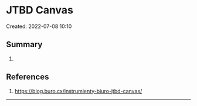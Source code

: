 # JTBD Canvas
Created: 2022-07-08 10:10

## Summary
1. 

## References
1. https://blog.buro.cx/instrumienty-biuro-jtbd-canvas/



_______________________________________________________
